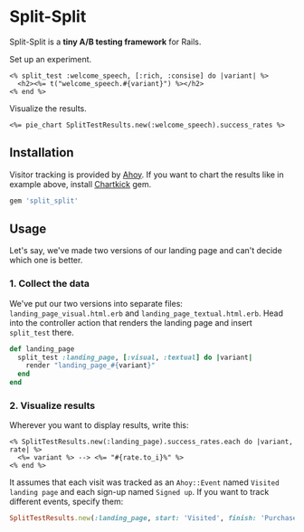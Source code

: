 # Split-Split

Split-Split is a **tiny A/B testing framework** for Rails.

Set up an experiment.
```erb
<% split_test :welcome_speech, [:rich, :consise] do |variant| %>
  <h2><%= t("welcome_speech.#{variant}") %></h2>
<% end %>
```

Visualize the results.
```erb
<%= pie_chart SplitTestResults.new(:welcome_speech).success_rates %>
```

## Installation

Visitor tracking is provided by [Ahoy](https://github.com/ankane/ahoy). If you want to chart the results like in example above, install [Chartkick](https://github.com/ankane/chartkick) gem.

```ruby
gem 'split_split'
```

## Usage

Let's say, we've made two versions of our landing page and can't decide which one is better.

### 1. Collect the data

We've put our two versions into separate files: `landing_page_visual.html.erb` and `landing_page_textual.html.erb`. Head into the controller action that renders the landing page and insert `split_test` there.

```ruby
def landing_page
  split_test :landing_page, [:visual, :textual] do |variant|
    render "landing_page_#{variant}"
  end
end
```

### 2. Visualize results

Wherever you want to display results, write this:

```erb
<% SplitTestResults.new(:landing_page).success_rates.each do |variant, rate| %>
  <%= variant %> --> <%= "#{rate.to_i}%" %>
<% end %>
```

It assumes that each visit was tracked as an `Ahoy::Event` named `Visited landing page` and each sign-up named `Signed up`. If you want to track different events, specify them:

```ruby
SplitTestResults.new(:landing_page, start: 'Visited', finish: 'Purchased').success_rates
```
